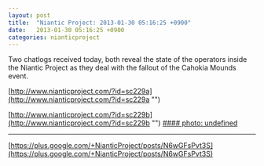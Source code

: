 ```yaml
---
layout: post
title:  "Niantic Project: 2013-01-30 05:16:25 +0900"
date:   2013-01-30 05:16:25 +0900
categories: nianticproject
---
```

Two chatlogs received today, both reveal the state of the operators inside the Niantic Project as they deal with the fallout of the Cahokia Mounds event. 

[http://www.nianticproject.com/?id=sc229a](http://www.nianticproject.com/?id=sc229a "")

[http://www.nianticproject.com/?id=sc229b](http://www.nianticproject.com/?id=sc229b "")
[#### photo: undefined](https://lh6.googleusercontent.com/-AjB4-9rtfn8/UQgtvSWUEdI/AAAAAAAAc5o/onJXQvyFRig/w1200-h964/inhell.jpg "")
- - -
[https://plus.google.com/+NianticProject/posts/N6wGFsPvt3S](https://plus.google.com/+NianticProject/posts/N6wGFsPvt3S)
